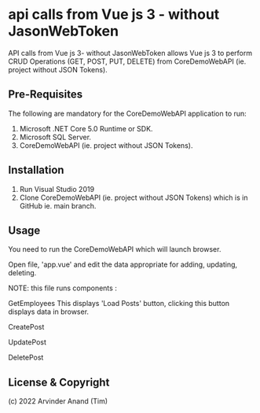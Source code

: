 # api calls from Vue js 3 - without JasonWebToken

API calls from Vue js 3- without JasonWebToken allows Vue js 3 to perform CRUD Operations (GET, POST, PUT, DELETE) from CoreDemoWebAPI (ie. project without JSON Tokens).


## Pre-Requisites
The following are mandatory for the CoreDemoWebAPI application to run:

1. Microsoft .NET Core 5.0 Runtime or SDK.
2. Microsoft SQL Server. 
3. CoreDemoWebAPI (ie. project without JSON Tokens).


## Installation

1. Run Visual Studio 2019
2. Clone CoreDemoWebAPI (ie. project without JSON Tokens) which is in GitHub ie. main branch.
	

## Usage

You need to run the CoreDemoWebAPI which will launch browser.

Open file, 'app.vue' and edit the data appropriate for adding, updating, deleting.

NOTE: this file runs components :



GetEmployees 
This displays 'Load Posts' button, clicking this button displays data in browser.

CreatePost

UpdatePost

DeletePost






## License & Copyright

(c) 2022 Arvinder Anand (Tim)
